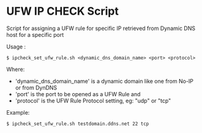 # UFW IP CHECK Script
Script for assigning a UFW rule for specific IP retrieved from Dynamic DNS host for a specific port

Usage :
```
$ ipcheck_set_ufw_rule.sh <dynamic_dns_domain_name> <port> <protocol>
```

Where:
- 'dynamic_dns_domain_name' is a dynamic domain like one from No-IP or from DynDNS
- 'port' is the port to be opened as a UFW Rule and
- 'protocol' is the UFW Rule Protocol setting, eg: "udp" or "tcp"

Example:
```
$ ipcheck_set_ufw_rule.sh testdomain.ddns.net 22 tcp
```
